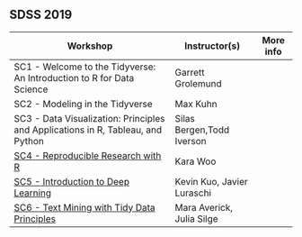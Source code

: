 SDSS 2019
---
|Workshop|Instructor(s)|More info|
|---|---|---|
|SC1 - Welcome to the Tidyverse: An Introduction to R for Data Science|Garrett Grolemund|   |
|SC2 - Modeling in the Tidyverse|Max Kuhn|   | 
|SC3 - Data Visualization: Principles and Applications in R, Tableau, and Python|Silas Bergen,Todd Iverson|   |
|[SC4 - Reproducible Research with R](https://github.com/karawoo/2019-05-29-reproducible-research)|Kara Woo|   |
|[SC5 - Introduction to Deep Learning](https://github.com/javierluraschi/deeplearning-sdss-2019)|Kevin Kuo, Javier Luraschi|   |
|[SC6 - Text Mining with Tidy Data Principles](https://github.com/juliasilge/sdss2019)|Mara Averick, Julia Silge|   |







